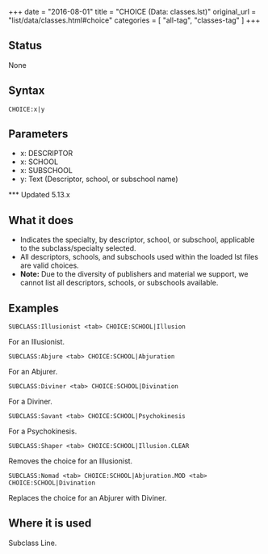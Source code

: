 +++
date = "2016-08-01"
title = "CHOICE (Data: classes.lst)"
original_url = "list/data/classes.html#choice"
categories = [ "all-tag", "classes-tag" ]
+++

## Status

None

## Syntax

`CHOICE:x|y`

## Parameters

-   x: DESCRIPTOR
-   x: SCHOOL
-   x: SUBSCHOOL
-   y: Text (Descriptor, school, or subschool name)



<span id="choice"></span> \*\*\* Updated 5.13.x

What it does
------------

-   Indicates the specialty, by descriptor, school, or subschool,
    applicable to the subclass/specialty selected.
-   All descriptors, schools, and subschools used within the loaded lst
    files are valid choices.
-   **Note:** Due to the diversity of publishers and material we
    support, we cannot list all descriptors, schools, or
    subschools available.

Examples
--------

`SUBCLASS:Illusionist <tab> CHOICE:SCHOOL|Illusion`

For an Illusionist.

`SUBCLASS:Abjure <tab> CHOICE:SCHOOL|Abjuration`

For an Abjurer.

`SUBCLASS:Diviner <tab> CHOICE:SCHOOL|Divination`

For a Diviner.

`SUBCLASS:Savant <tab> CHOICE:SCHOOL|Psychokinesis`

For a Psychokinesis.

`SUBCLASS:Shaper <tab> CHOICE:SCHOOL|Illusion.CLEAR`

Removes the choice for an Illusionist.

`SUBCLASS:Nomad <tab> CHOICE:SCHOOL|Abjuration.MOD <tab> CHOICE:SCHOOL|Divination`

Replaces the choice for an Abjurer with Diviner.

Where it is used
----------------

Subclass Line.




